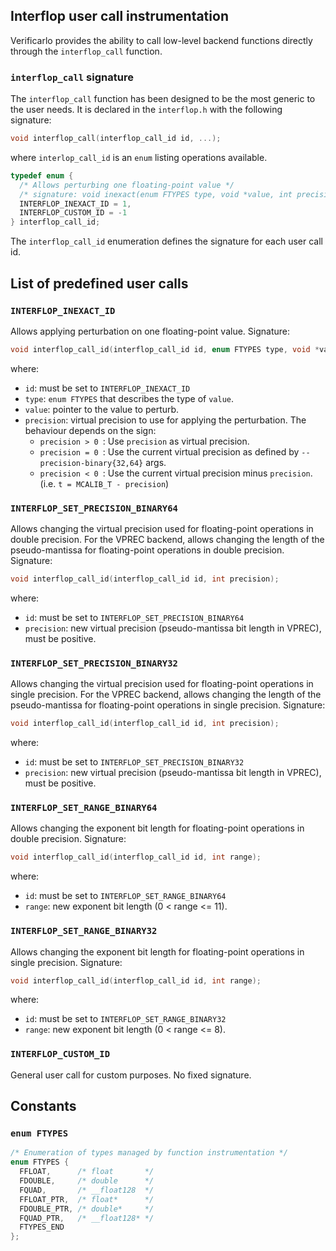 ## Interflop user call instrumentation

Verificarlo provides the ability to call low-level backend functions directly through 
the `interflop_call` function. 

### `interflop_call` signature

The `interflop_call` function has been designed to be the most generic to the user needs. 
It is declared in the `interflop.h` with the following signature:

```C
void interflop_call(interflop_call_id id, ...);
```
where `interlop_call_id` is an `enum` listing operations available.
```C
typedef enum {
  /* Allows perturbing one floating-point value */
  /* signature: void inexact(enum FTYPES type, void *value, int precision) */
  INTERFLOP_INEXACT_ID = 1,
  INTERFLOP_CUSTOM_ID = -1
} interflop_call_id;
```

The `interflop_call_id` enumeration defines the signature for each user call id.

## List of predefined user calls

### `INTERFLOP_INEXACT_ID`

Allows applying perturbation on one floating-point value.
Signature: 
```C
void interflop_call_id(interflop_call_id id, enum FTYPES type, void *value, int precision);
```
where:
- `id`: must be set to `INTERFLOP_INEXACT_ID`
- `type`: `enum FTYPES` that describes the type of `value`. 
- `value`: pointer to the value to perturb.
- `precision`: virtual precision to use for applying the perturbation. The behaviour depends on the sign:
  - `precision > 0 `: Use `precision` as virtual precision.
  - `precision = 0 `: Use the current virtual precision as defined by `--precision-binary{32,64}` args.
  - `precision < 0 `: Use the current virtual precision minus `precision`. (i.e. `t = MCALIB_T - precision`)

### `INTERFLOP_SET_PRECISION_BINARY64`

Allows changing the virtual precision used for floating-point operations in double precision.
For the VPREC backend, allows changing the length of the pseudo-mantissa for floating-point operations in double precision.
Signature: 
```C
void interflop_call_id(interflop_call_id id, int precision);
```
where:
- `id`: must be set to `INTERFLOP_SET_PRECISION_BINARY64`
- `precision`: new virtual precision (pseudo-mantissa bit length in VPREC), must be positive.

### `INTERFLOP_SET_PRECISION_BINARY32`

Allows changing the virtual precision used for floating-point operations in single precision.
For the VPREC backend, allows changing the length of the pseudo-mantissa for floating-point operations in single precision.
Signature: 
```C
void interflop_call_id(interflop_call_id id, int precision);
```
where:
- `id`: must be set to `INTERFLOP_SET_PRECISION_BINARY32`
- `precision`: new virtual precision (pseudo-mantissa bit length in VPREC), must be positive.

### `INTERFLOP_SET_RANGE_BINARY64`

Allows changing the exponent bit length for floating-point operations in double precision.
Signature: 
```C
void interflop_call_id(interflop_call_id id, int range);
```
where:
- `id`: must be set to `INTERFLOP_SET_RANGE_BINARY64`
- `range`: new exponent bit length (0 < range <= 11).

### `INTERFLOP_SET_RANGE_BINARY32`

Allows changing the exponent bit length for floating-point operations in single precision.
Signature: 
```C
void interflop_call_id(interflop_call_id id, int range);
```
where:
- `id`: must be set to `INTERFLOP_SET_RANGE_BINARY32`
- `range`: new exponent bit length (0 < range <= 8).

### `INTERFLOP_CUSTOM_ID`

General user call for custom purposes. No fixed signature.

## Constants

### `enum FTYPES`

```C
/* Enumeration of types managed by function instrumentation */
enum FTYPES {
  FFLOAT,      /* float       */
  FDOUBLE,     /* double      */
  FQUAD,       /* __float128  */
  FFLOAT_PTR,  /* float*      */
  FDOUBLE_PTR, /* double*     */
  FQUAD_PTR,   /* __float128* */
  FTYPES_END
};
```